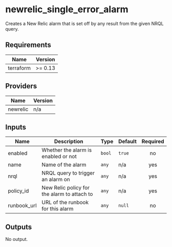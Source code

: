 # newrelic_single_error_alarm

Creates a New Relic alarm that is set off by any result from the given NRQL query.

## Requirements

| Name | Version |
|------|---------|
| terraform | >= 0.13 |

## Providers

| Name | Version |
|------|---------|
| newrelic | n/a |

## Inputs

| Name | Description | Type | Default | Required |
|------|-------------|------|---------|:--------:|
| enabled | Whether the alarm is enabled or not | `bool` | `true` | no |
| name | Name of the alarm | `any` | n/a | yes |
| nrql | NRQL query to trigger an alarm on | `any` | n/a | yes |
| policy\_id | New Relic policy for the alarm to attach to | `any` | n/a | yes |
| runbook\_url | URL of the runbook for this alarm | `any` | `null` | no |

## Outputs

No output.

